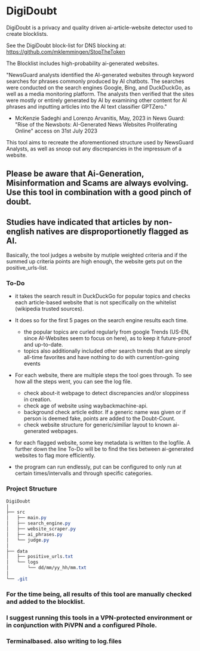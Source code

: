 # DigiDoubt
DigiDoubt is a privacy and quality driven ai-article-website detector used to create blocklists. 

See the DigiDoubt block-list for DNS blocking at: https://github.com/mklemmingen/StopTheToken

The Blocklist includes high-probability ai-generated websites.

"NewsGuard analysts identified the AI-generated websites through keyword searches for phrases commonly produced by AI chatbots. 
The searches were conducted on the search engines Google, Bing, and DuckDuckGo, as well as a media monitoring platform. 
The analysts then verified that the sites were mostly or entirely generated by AI by examining other content for AI phrases and inputting articles into the AI text classifier GPTZero."
   - McKenzie Sadeghi and Lorenzo Arvanitis, May, 2023 in News Guard: "Rise of the Newsbots: AI-Generated News Websites Proliferating Online" access on 31st July 2023 

This tool aims to recreate the aforementioned structure used by NewsGuard Analysts, as well as snoop out any discrepancies in the impressum of a website.


## Please be aware that Ai-Generation, Misinformation and Scams are always evolving. Use this tool in combination with a good pinch of doubt. 
## Studies have indicated that articles by non-english natives are disproportionetly flagged as AI.

Basically, the tool judges a website by mutiple weighted criteria and if the summed up criteria points are high enough, the website gets put on the positive_urls-list. 

### To-Do

   - it takes the search result in DuckDuckGo for popular topics and checks each article-based website that is not specifically on the whitelist (wikipedia trusted sources).
   -  It does so for the first 5 pages on the search engine results each time.
        - the popular topics are curled regularly from google Trends (US-EN, since AI-Websites seem to focus on here), as to keep it future-proof and up-to-date.
        - topics also additionally included other search trends that are simply all-time favorites and have nothing to do with current/on-going events 
    
   - For each website, there are multiple steps the tool goes through. To see how all the steps went, you can see the log file.
        - check about-it webpage to detect discrepancies and/or sloppiness in creation.
        - check age of website using waybackmachine-api.
        - background check article editor. If a generic name was given or if person is deemed fake, points are added to the Doubt-Count.
        - check website structure for generic/similiar layout to known ai-generated webpages.
    
   - for each flagged website, some key metadata is written to the logfile. A further down the line To-Do will be to find the ties between ai-generated websites to flag more efficiently. 
         
   - the program can run endlessly, put can be configured to only run at certain times/intervalls and through specific categories.

  

### Project Structure

```css
DigiDoubt
│
├── src
│   ├── main.py
│   ├── search_engine.py
│   ├── website_scraper.py
│   ├── ai_phrases.py
│   └── judge.py
│
├── data
│   ├── positive_urls.txt
│   └── logs
│       └── dd/mm/yy_hh/mm.txt
│
└── .git
```
     
### For the time being, all results of this tool are manually checked and added to the blocklist. 
### I suggest running this tools in a VPN-protected environment or in conjunction with PiVPN and a configured Pihole. 

### Terminalbased. also writing to log.files
